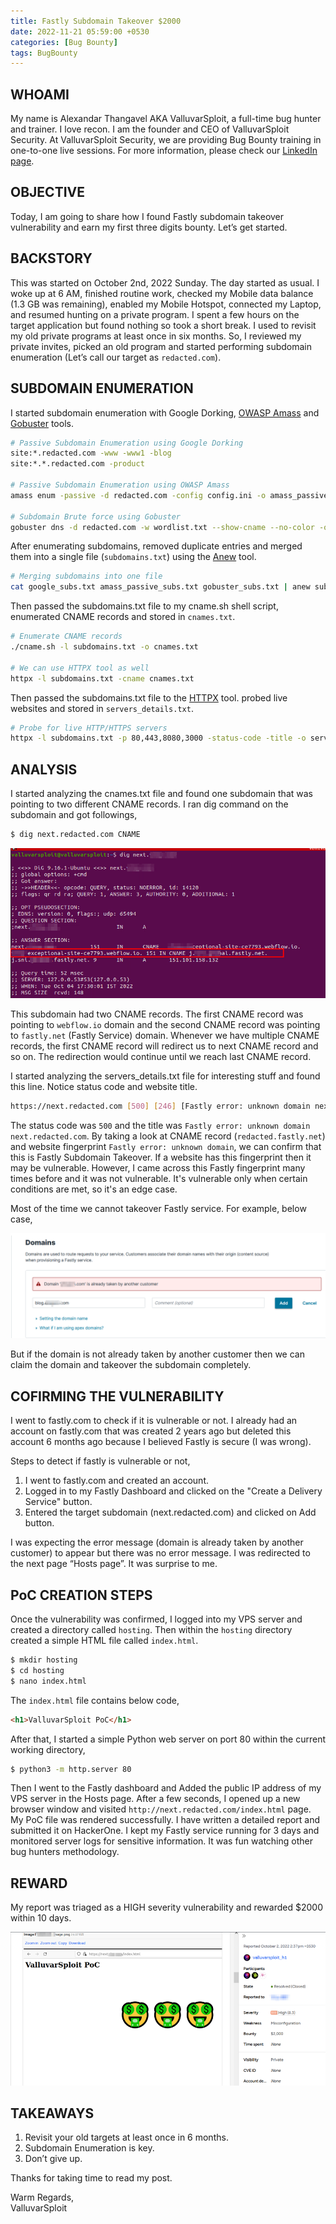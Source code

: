 ```yaml
---
title: Fastly Subdomain Takeover $2000
date: 2022-11-21 05:59:00 +0530
categories: [Bug Bounty]
tags: BugBounty
---
```

## WHOAMI
My name is Alexandar Thangavel AKA ValluvarSploit, a full-time bug hunter and trainer. I love recon. I am the founder and CEO of ValluvarSploit Security. At ValluvarSploit Security, we are providing Bug Bounty training in  one-to-one live sessions. For more information, please check our [LinkedIn page](https://www.linkedin.com/company/valluvarsploit-security).

## OBJECTIVE
Today, I am going to share how I found Fastly subdomain takeover vulnerability and earn my first three digits bounty. Let’s get started.

## BACKSTORY
This was started on October 2nd, 2022 Sunday. The day started as usual. I woke up at 6 AM, finished routine work, checked my Mobile data balance (1.3 GB was remaining), enabled my Mobile Hotspot, connected my Laptop, and resumed hunting on a private program. I spent a few hours on the target application but found nothing so took a short break. I used to revisit my old private programs at least once in six months. So, I reviewed my private invites, picked an old program and started performing subdomain enumeration (Let’s call our target as `redacted.com`).

## SUBDOMAIN ENUMERATION
I started subdomain enumeration with Google Dorking, [OWASP Amass](https://github.com/OWASP/Amass) and [Gobuster](https://github.com/OJ/gobuster) tools.

```bash
# Passive Subdomain Enumeration using Google Dorking
site:*.redacted.com -www -www1 -blog
site:*.*.redacted.com -product

# Passive Subdomain Enumeration using OWASP Amass
amass enum -passive -d redacted.com -config config.ini -o amass_passive_subs.txt

# Subdomain Brute force using Gobuster
gobuster dns -d redacted.com -w wordlist.txt --show-cname --no-color -o gobuster_subs.txt
```

After enumerating subdomains, removed duplicate entries and merged them into a single file (`subdomains.txt`) using the [Anew](https://github.com/tomnomnom/anew) tool.

```bash
# Merging subdomains into one file
cat google_subs.txt amass_passive_subs.txt gobuster_subs.txt | anew subdomains.txt
```

Then passed the subdomains.txt file to my cname.sh shell script, enumerated CNAME records and stored in `cnames.txt`. 

```bash
# Enumerate CNAME records
./cname.sh -l subdomains.txt -o cnames.txt

# We can use HTTPX tool as well
httpx -l subdomains.txt -cname cnames.txt
```

Then passed the subdomains.txt file to the [HTTPX](https://github.com/projectdiscovery/httpx) tool. probed live websites and stored in `servers_details.txt`.

```bash
# Probe for live HTTP/HTTPS servers
httpx -l subdomains.txt -p 80,443,8080,3000 -status-code -title -o servers_details.txt
```

## ANALYSIS
I started analyzing the cnames.txt file and found one subdomain that was pointing to two different CNAME records. I ran dig command on the subdomain and got followings,

```bash
$ dig next.redacted.com CNAME
```

![dig command](/assets/posts_assets/2022-04-07-Meow/fastly_subdomain_takeover_dig_command.png)

This subdomain had two CNAME records. The first CNAME record was pointing to `webflow.io` domain and the second CNAME record was pointing to `fastly.net` (Fastly Service) domain. Whenever we have multiple CNAME records, the first CNAME record will redirect us to next CNAME record and so on. The redirection would continue until we reach last CNAME record.

I started analyzing the servers_details.txt file for interesting stuff and found this line. Notice status code and website title.

```bash
https://next.redacted.com [500] [246] [Fastly error: unknown domain next.redacted.com]
```

The status code was `500` and the title was `Fastly error: unknown domain next.redacted.com`. By taking a look at CNAME record (`redacted.fastly.net`) and website fingerprint `Fastly error: unknown domain`, we can confirm that this is Fastly Subdomain Takeover. If a website has this fingerprint then it may be vulnerable. However, I came across this Fastly fingerprint many times before and it was not vulnerable. It's vulnerable only when certain conditions are met, so it's an edge case.

Most of the time we cannot takeover Fastly service. For example, below case,

![dig command](/assets/posts_assets/2022-04-07-Meow/fastly_subdomain_takeover_fastly_error.png)

But if the domain is not already taken by another customer then we can claim the domain and takeover the subdomain completely.

## COFIRMING THE VULNERABILITY
I went to fastly.com to check if it is vulnerable or not.  I already had an account on fastly.com that was created 2 years ago but deleted this account 6 months ago because I believed Fastly is secure (I was wrong).

Steps to detect if fastly is vulnerable or not,
1. I went to fastly.com and created an account.
2. Logged in to my Fastly Dashboard and clicked on the "Create a Delivery Service" button.
3. Entered the target subdomain (next.redacted.com) and clicked on Add button.

I was expecting the error message (domain is already taken by another customer) to appear but there was no error message. I was redirected to the next page “Hosts page”. It was surprise to me.

## PoC CREATION STEPS
Once the vulnerability was confirmed, I logged into my VPS server and created a directory called `hosting`. Then within the `hosting` directory created a simple HTML file called `index.html`.

```bash
$ mkdir hosting
$ cd hosting
$ nano index.html
```

The `index.html` file contains below code,

```html
<h1>ValluvarSploit PoC</h1>
```

After that, I started a simple Python web server on port 80 within the current working directory,

```bash
$ python3 -m http.server 80
```

Then I went to the Fastly dashboard and Added the public IP address of my VPS server in the Hosts page. After a few seconds, I opened up a new browser window and visited `http://next.redacted.com/index.html` page. My PoC file was rendered successfully. I have written a detailed report and submitted it on HackerOne. I kept my Fastly service running for 3 days and monitored server logs for sensitive information. It was fun watching other bug hunters methodology.

## REWARD
My report was triaged as a HIGH severity vulnerability and rewarded $2000 within 10 days.

![reward](/assets/posts_assets/2022-04-07-Meow/fastly_subdomain_takeover_reward.png)

## TAKEAWAYS
1. Revisit your old targets at least once in 6 months.
2. Subdomain Enumeration is key.
3. Don’t give up.

Thanks for taking time to read my post.

Warm Regards,  
ValluvarSploit
